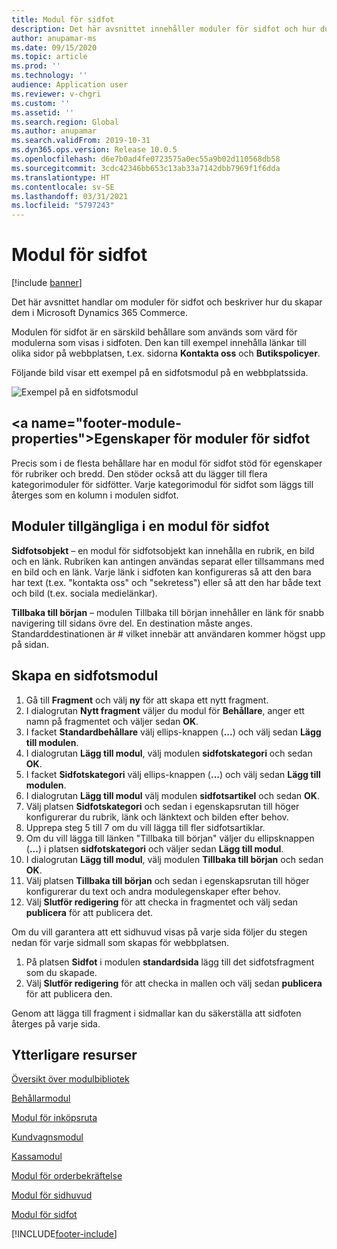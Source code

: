 ```yaml
---
title: Modul för sidfot
description: Det här avsnittet innehåller moduler för sidfot och hur du redigerar dem i Dynamics 365 Commerce.
author: anupamar-ms
ms.date: 09/15/2020
ms.topic: article
ms.prod: ''
ms.technology: ''
audience: Application user
ms.reviewer: v-chgri
ms.custom: ''
ms.assetid: ''
ms.search.region: Global
ms.author: anupamar
ms.search.validFrom: 2019-10-31
ms.dyn365.ops.version: Release 10.0.5
ms.openlocfilehash: d6e7b0ad4fe0723575a0ec55a9b02d110568db58
ms.sourcegitcommit: 3cdc42346bb653c13ab33a7142dbb7969f1f6dda
ms.translationtype: HT
ms.contentlocale: sv-SE
ms.lasthandoff: 03/31/2021
ms.locfileid: "5797243"
---
```

# <a name="footer-module"></a>Modul för sidfot  

[!include [banner](includes/banner.md)]

Det här avsnittet handlar om moduler för sidfot och beskriver hur du skapar dem i Microsoft Dynamics 365 Commerce.

Modulen för sidfot är en särskild behållare som används som värd för modulerna som visas i sidfoten. Den kan till exempel innehålla länkar till olika sidor på webbplatsen, t.ex. sidorna **Kontakta oss** och **Butikspolicyer**.

Följande bild visar ett exempel på en sidfotsmodul på en webbplatssida.

![Exempel på en sidfotsmodul](./media/ecommerce-footer.PNG)

## <a name="footer-module-properties&quot;></a>Egenskaper för moduler för sidfot 

Precis som i de flesta behållare har en modul för sidfot stöd för egenskaper för rubriker och bredd. Den stöder också att du lägger till flera kategorimoduler för sidfötter. Varje kategorimodul för sidfot som läggs till återges som en kolumn i modulen sidfot.

## <a name=&quot;modules-available-in-a-footer-module&quot;></a>Moduler tillgängliga i en modul för sidfot

**Sidfotsobjekt** – en modul för sidfotsobjekt kan innehålla en rubrik, en bild och en länk. Rubriken kan antingen användas separat eller tillsammans med en bild och en länk. Varje länk i sidfoten kan konfigureras så att den bara har text (t.ex. &quot;kontakta oss&quot; och &quot;sekretess") eller så att den har både text och bild (t.ex. sociala medielänkar).

**Tillbaka till början** – modulen Tillbaka till början innehåller en länk för snabb navigering till sidans övre del. En destination måste anges. Standarddestinationen är \# vilket innebär att användaren kommer högst upp på sidan.

## <a name="create-a-footer-module"></a>Skapa en sidfotsmodul

1. Gå till **Fragment** och välj **ny** för att skapa ett nytt fragment.
1. I dialogrutan **Nytt fragment** väljer du modul för **Behållare**, anger ett namn på fragmentet och väljer sedan **OK**.
1. I facket **Standardbehållare** välj ellips-knappen (**...**) och välj sedan **Lägg till modulen**.
1. I dialogrutan **Lägg till modul**, välj modulen **sidfotskategori** och sedan **OK**.
1. I facket **Sidfotskategori** välj ellips-knappen (**...**) och välj sedan **Lägg till modulen**.
1. I dialogrutan **Lägg till modul** välj modulen **sidfotsartikel** och sedan **OK**.
1. Välj platsen **Sidfotskategori** och sedan i egenskapsrutan till höger konfigurerar du rubrik, länk och länktext och bilden efter behov.
1. Upprepa steg 5 till 7 om du vill lägga till fler sidfotsartiklar.
1. Om du vill lägga till länken "Tillbaka till början" väljer du ellipsknappen (**...**) i platsen **sidfotskategori** och väljer sedan **Lägg till modul**.
1. I dialogrutan **Lägg till modul**, välj modulen **Tillbaka till början** och sedan **OK**.
1. Välj platsen **Tillbaka till början** och sedan i egenskapsrutan till höger konfigurerar du text och andra modulegenskaper efter behov.
1. Välj **Slutför redigering** för att checka in fragmentet och välj sedan **publicera** för att publicera det.

Om du vill garantera att ett sidhuvud visas på varje sida följer du stegen nedan för varje sidmall som skapas för webbplatsen.

1. På platsen **Sidfot** i modulen **standardsida** lägg till det sidfotsfragment som du skapade.
1. Välj **Slutför redigering** för att checka in mallen och välj sedan **publicera** för att publicera den.

Genom att lägga till fragment i sidmallar kan du säkerställa att sidfoten återges på varje sida.

## <a name="additional-resources"></a>Ytterligare resurser

[Översikt över modulbibliotek](starter-kit-overview.md)

[Behållarmodul](add-container-module.md)

[Modul för inköpsruta](add-buy-box.md)

[Kundvagnsmodul](add-cart-module.md)

[Kassamodul](add-checkout-module.md)

[Modul för orderbekräftelse](order-confirmation-module.md)

[Modul för sidhuvud](author-header-module.md)

[Modul för sidfot](author-footer-module.md)


[!INCLUDE[footer-include](../includes/footer-banner.md)]